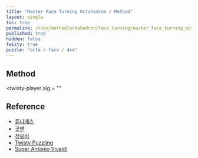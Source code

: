 ```yaml
---
title: "Master Face Turning Octahedron / Method"
layout: single
toc: true
permalink: /cube/method/octahedron/face_turning/master_face_turning_octahedron/method
published: true
hidden: false
twisty: true
puzzle: "octa / face / 4x4"
---
```

<span
  id     = "cube"
  puzzle = "{{page.puzzle}}"
  experimental-stickering   = "full"
  experimental-setup-alg    = ""
  experimental-setup-anchor = "end" >
</span>
<div id="test"></div>

<head>
  <base target="_blank">
</head>



## Method

<twisty-player
  alg = ""
></twisty-player>



## Reference

- [듀나메스](https://youtu.be/BqZJcTec904)
- [굿맨](https://youtu.be/7HLGrcSPpZE)
- [정유비](https://youtu.be/Cd3ZGz7_qVU)
- [Twisty Puzzling](https://youtu.be/KfVhBdhvzTs)
- [Super Antonio Vivaldi](https://youtu.be/3GJkySk5zeQ)